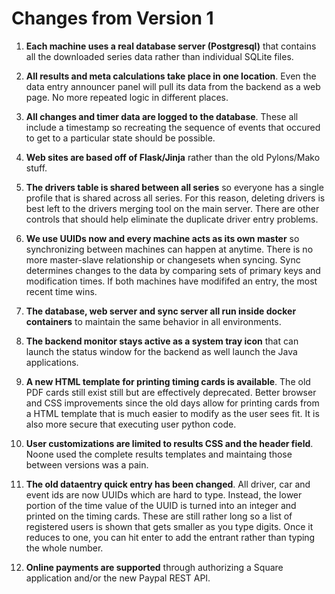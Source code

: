 # Changes from Version 1

1. **Each machine uses a real database server (Postgresql)** that contains all the downloaded series data rather than
   individual SQLite files.

1. **All results and meta calculations take place in one location**.  Even the data entry announcer panel will pull its
   data from the backend as a web page.  No more repeated logic in different places.

1. **All changes and timer data are logged to the database**. These all include a timestamp so recreating the sequence
   of events that occured to get to a particular state should be possible.

1. **Web sites are based off of Flask/Jinja** rather than the old Pylons/Mako stuff.

1. **The drivers table is shared between all series** so everyone has a single profile that is shared across all
   series.  For this reason, deleting drivers is best left to the drivers merging tool on the main server.  There
   are other controls that should help eliminate the duplicate driver entry problems.

1. **We use UUIDs now and every machine acts as its own master** so synchronizing between machines can happen at anytime.
   There is no more master-slave relationship or changesets when syncing.  Sync determines changes to the data by
   comparing sets of primary keys and modification times.  If both machines have modififed an entry, the most
   recent time wins.

1. **The database, web server and sync server all run inside docker containers** to maintain the same behavior in
   all environments.

1. **The backend monitor stays active as a system tray icon** that can launch the status window for the backend
   as well launch the Java applications.

1. **A new HTML template for printing timing cards is available**.  The old PDF cards still exist still but are effectively
   deprecated.  Better browser and CSS improvements since the old days allow for printing cards from a HTML template
   that is much easier to modify as the user sees fit.   It is also more secure that executing user python code.

1. **User customizations are limited to results CSS and the header field**.  Noone used the complete results templates and
   maintaing those between versions was a pain.

1. **The old dataentry quick entry has been changed**.  All driver, car and event ids are now UUIDs which are hard to type.
   Instead, the lower portion of the time value of the UUID is turned into an integer and printed on the timing cards. These
   are still rather long so a list of registered users is shown that gets smaller as you type digits.  Once it reduces to one,
   you can hit enter to add the entrant rather than typing the whole number.

1. **Online payments are supported** through authorizing a Square application and/or the new Paypal REST API.


